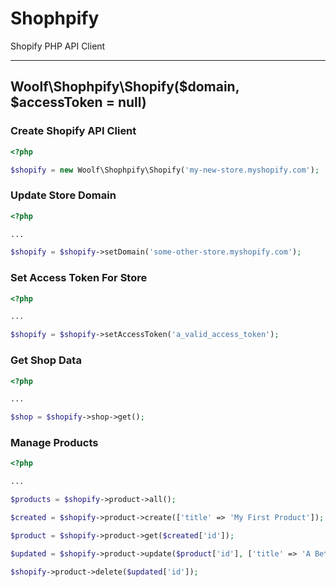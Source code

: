 # Shophpify
Shopify PHP API Client

---


## Woolf\Shophpify\Shopify($domain, $accessToken = null)


### Create Shopify API Client

```php
<?php

$shopify = new Woolf\Shophpify\Shopify('my-new-store.myshopify.com');

```


### Update Store Domain

```php
<?php

...

$shopify = $shopify->setDomain('some-other-store.myshopify.com');
```


### Set Access Token For Store

```php
<?php

...

$shopify = $shopify->setAccessToken('a_valid_access_token');
```


### Get Shop Data

```php
<?php

...

$shop = $shopify->shop->get();
```


### Manage Products

```php
<?php

...

$products = $shopify->product->all();

$created = $shopify->product->create(['title' => 'My First Product']);

$product = $shopify->product->get($created['id']);

$updated = $shopify->product->update($product['id'], ['title' => 'A Better Title']);

$shopify->product->delete($updated['id']);
